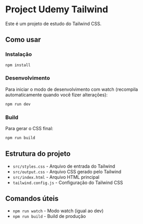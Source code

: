 # Project Udemy Tailwind

Este é um projeto de estudo do Tailwind CSS.

## Como usar

### Instalação

```bash
npm install
```

### Desenvolvimento

Para iniciar o modo de desenvolvimento com watch (recompila automaticamente quando você fizer alterações):

```bash
npm run dev
```

### Build

Para gerar o CSS final:

```bash
npm run build
```

## Estrutura do projeto

- `src/styles.css` - Arquivo de entrada do Tailwind
- `src/output.css` - Arquivo CSS gerado pelo Tailwind
- `src/index.html` - Arquivo HTML principal
- `tailwind.config.js` - Configuração do Tailwind CSS

## Comandos úteis

- `npm run watch` - Modo watch (igual ao dev)
- `npm run build` - Build de produção
